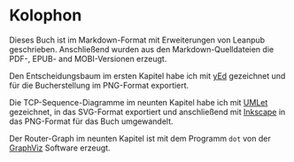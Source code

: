 
# Kolophon

Dieses Buch ist im Markdown-Format mit Erweiterungen von Leanpub geschrieben.
Anschließend wurden aus den Markdown-Quelldateien
die PDF-, EPUB- and MOBI-Versionen erzeugt.

Den Entscheidungsbaum im ersten Kapitel habe ich mit
[yEd](http://www.yworks.com/de/products_yed_about.html) gezeichnet und für die
Bucherstellung im PNG-Format exportiert.

Die TCP-Sequence-Diagramme im neunten Kapitel habe ich mit
[UMLet](http://www.umlet.com/) gezeichnet, in das SVG-Format exportiert und
anschließend mit [Inkscape](http://www.inkscape.org/) in das PNG-Format für
das Buch umgewandelt.

Der Router-Graph im neunten Kapitel ist mit dem Programm `dot` von der
[GraphViz](http://www.graphviz.org/) Software erzeugt.
